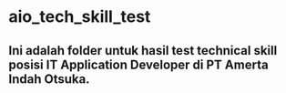 # aio_tech_skill_test

## Ini adalah folder untuk hasil test technical skill posisi IT Application Developer di PT Amerta Indah Otsuka.
